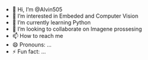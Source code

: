 - 👋 Hi, I’m @Alvin505
- 👀 I’m interested in Embeded and Computer Vision
- 🌱 I’m currently learning Python
- 💞️ I’m looking to collaborate on Imagene prossesing
- 📫 How to reach me 
- 😄 Pronouns: ...
- ⚡ Fun fact: ...

<!---
Alvin505/Alvin505 is a ✨ special ✨ repository because its `README.md` (this file) appears on your GitHub profile.
You can click the Preview link to take a look at your changes.
--->
